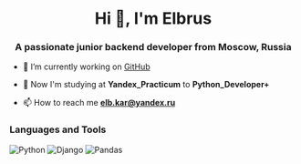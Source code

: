 <h1 align="center">Hi 👋, I'm Elbrus</h1>
<h3 align="center">A passionate junior backend developer from Moscow, Russia</h3>

- 🔭 I’m currently working on [GitHub](https://github.com/Kelbrus)

- 🌱 Now I'm studying at **Yandex_Practicum** to **Python_Developer+**

- 📫 How to reach me **elb.kar@yandex.ru**

### Languages and Tools
![Python](https://img.shields.io/badge/-Python-23396e?style=for-the-badge&logo=python&logoColor=00ff2a&?logoWidth=40)
![Django](https://img.shields.io/badge/-Django-23396e?style=for-the-badge&logo=django&logoColor=00ff2a&?logoWidth=40)
![Pandas](https://img.shields.io/badge/-Pandas-23396e?style=for-the-badge&logo=pandas&logoColor=00ff2a&?logoWidth=40)
